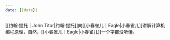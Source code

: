 ```yaml
---
date: {{date}}
---
```

[[约翰·提托｜John Titor|约翰·提托]]向[[小春雀儿｜Eagle|小春雀儿]]讲解计算机编程原理，自然，[[小春雀儿｜Eagle|小春雀儿]]一个字都没听懂。